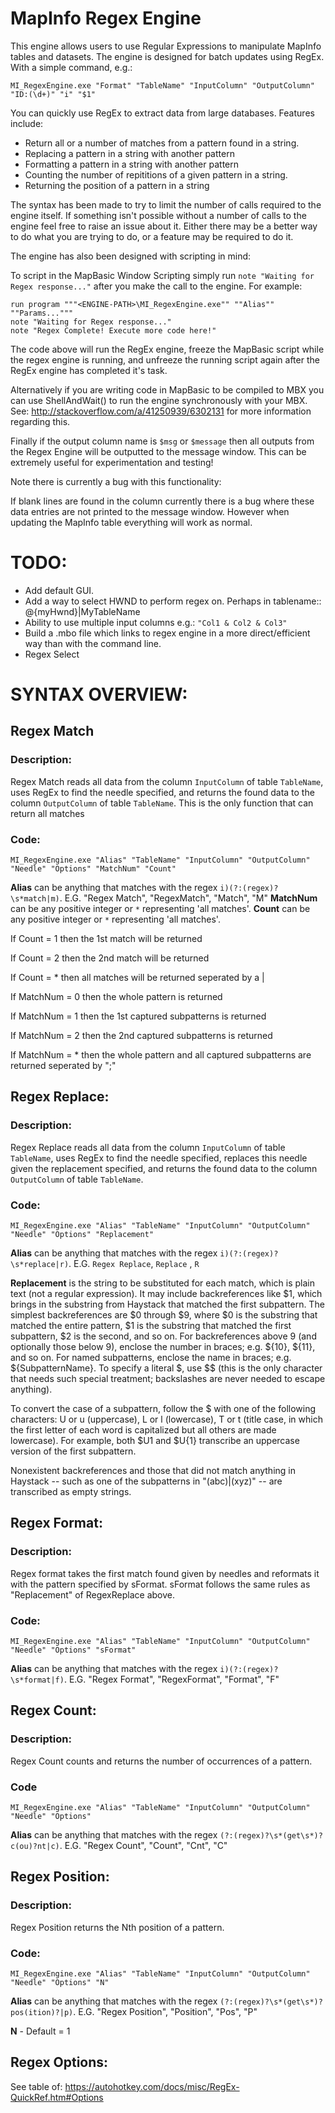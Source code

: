 # MapInfo Regex Engine
This engine allows users to use Regular Expressions to manipulate MapInfo tables and datasets. The engine is designed for batch updates using RegEx. With a simple command, e.g.:

```
MI_RegexEngine.exe "Format" "TableName" "InputColumn" "OutputColumn" "ID:(\d+)" "i" "$1"
```

You can quickly use RegEx to extract data from large databases. Features include:

* Return all or a number of matches from a pattern found in a string.
* Replacing a pattern in a string with another pattern
* Formatting a pattern in a string with another pattern
* Counting the number of repititions of a given pattern in a string.
* Returning the position of a pattern in a string

The syntax has been made to try to limit the number of calls required to the engine itself. If something isn't possible without a number of calls to the engine feel free to raise an issue about it. Either there may be a better way to do what you are trying to do, or a feature may be required to do it.

The engine has also been designed with scripting in mind:

To script in the MapBasic Window Scripting simply run `note "Waiting for Regex response..."` after you make the call to the engine. For example:

```
run program """<ENGINE-PATH>\MI_RegexEngine.exe"" ""Alias"" ""Params..."""
note "Waiting for Regex response..."
note "Regex Complete! Execute more code here!"
```

The code above will run the RegEx engine, freeze the MapBasic script while the regex engine is running, and unfreeze the running script again after the RegEx engine has completed it's task.

Alternatively if you are writing code in MapBasic to be compiled to MBX you can use ShellAndWait() to run the engine synchronously with your MBX. See: http://stackoverflow.com/a/41250939/6302131 for more information regarding this.

Finally if the output column name is `$msg` or `$message` then all outputs from the Regex Engine will be outputted to the message window. This can be extremely useful for experimentation and testing!

Note there is currently a bug with this functionality:

If blank lines are found in the column currently there is a bug where these data entries are not printed to the message window. However when updating the MapInfo table everything will work as normal.

# TODO:
* Add default GUI.
* Add a way to select HWND to perform regex on. Perhaps in tablename:: @{myHwnd}|MyTableName
* Ability to use multiple input columns e.g.: `"Col1 & Col2 & Col3"`
* Build a .mbo file which links to regex engine in a more direct/efficient way than with the command line.
* Regex Select

# SYNTAX OVERVIEW:

## Regex Match

### Description:

Regex Match reads all data from the column `InputColumn` of table `TableName`, uses RegEx to find the needle specified, and returns the found data to the column `OutputColumn` of table `TableName`. This is the only function that can return all matches

### Code:

```
MI_RegexEngine.exe "Alias" "TableName" "InputColumn" "OutputColumn" "Needle" "Options" "MatchNum" "Count"
```

**Alias** can be anything that matches with the regex `i)(?:(regex)?\s*match|m)`. E.G. "Regex Match", "RegexMatch", "Match", "M"
**MatchNum** can be any positive integer or `*` representing 'all matches'.
**Count** can be any positive integer or `*` representing 'all matches'.

If Count = 1 then the 1st match will be returned

If Count = 2 then the 2nd match will be returned

If Count = * then all matches will be returned seperated by a |

If MatchNum = 0 then the whole pattern is returned

If MatchNum = 1 then the 1st captured subpatterns is returned

If MatchNum = 2 then the 2nd captured subpatterns is returned

If MatchNum = * then the whole pattern and all captured subpatterns are returned seperated by ";"


##  Regex Replace:

### Description:

Regex Replace reads all data from the column `InputColumn` of table `TableName`, uses RegEx to find the needle specified, replaces this needle given the replacement specified, and returns the found data to the column `OutputColumn` of table `TableName`.

### Code:

```
MI_RegexEngine.exe "Alias" "TableName" "InputColumn" "OutputColumn" "Needle" "Options" "Replacement"
```

**Alias** can be anything that matches with the regex `i)(?:(regex)?\s*replace|r)`. E.G. `Regex Replace`, `Replace` , `R`

**Replacement** is the string to be substituted for each match, which is plain text (not a regular expression). It may include backreferences like $1, which brings in the substring from Haystack that matched the first subpattern. The simplest backreferences are $0 through $9, where $0 is the substring that matched the entire pattern, $1 is the substring that matched the first subpattern, $2 is the second, and so on. For backreferences above 9 (and optionally those below 9), enclose the number in braces; e.g. ${10}, ${11}, and so on. For named subpatterns, enclose the name in braces; e.g. ${SubpatternName}. To specify a literal $, use $$ (this is the only character that needs such special treatment; backslashes are never needed to escape anything).

To convert the case of a subpattern, follow the $ with one of the following characters: U or u (uppercase), L or l (lowercase), T or t (title case, in which the first letter of each word is capitalized but all others are made lowercase). For example, both $U1 and $U{1} transcribe an uppercase version of the first subpattern.

Nonexistent backreferences and those that did not match anything in Haystack -- such as one of the subpatterns in "(abc)|(xyz)" -- are transcribed as empty strings.

##  Regex Format:

### Description:

Regex format takes the first match found given by needles and reformats it with the pattern specified by sFormat. sFormat follows the same rules as "Replacement" of RegexReplace above.

### Code:

```
MI_RegexEngine.exe "Alias" "TableName" "InputColumn" "OutputColumn" "Needle" "Options" "sFormat"
```

**Alias** can be anything that matches with the regex `i)(?:(regex)?\s*format|f)`. E.G. "Regex Format", "RegexFormat", "Format", "F"

##  Regex Count:

### Description:

Regex Count counts and returns the number of occurrences of a pattern.


### Code
```
MI_RegexEngine.exe "Alias" "TableName" "InputColumn" "OutputColumn" "Needle" "Options"
```
**Alias** can be anything that matches with the regex `(?:(regex)?\s*(get\s*)?c(ou)?nt|c)`. E.G. "Regex Count", "Count", "Cnt", "C"

##  Regex Position:

### Description:

Regex Position returns the Nth position of a pattern.

### Code:

```
MI_RegexEngine.exe "Alias" "TableName" "InputColumn" "OutputColumn" "Needle" "Options" "N"
```

**Alias** can be anything that matches with the regex `(?:(regex)?\s*(get\s*)?pos(ition)?|p)`. E.G. "Regex Position", "Position", "Pos", "P"

**N** - Default = 1

## Regex Options:

  See table of: https://autohotkey.com/docs/misc/RegEx-QuickRef.htm#Options
